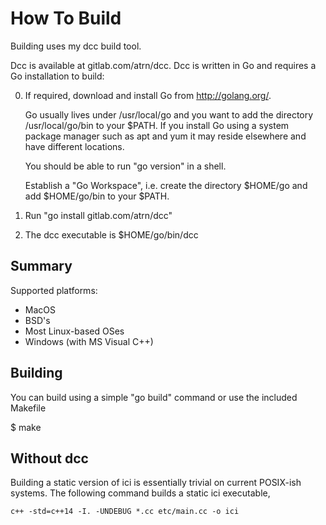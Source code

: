 # How To Build

Building uses my dcc build tool.

Dcc is available at gitlab.com/atrn/dcc. Dcc is written in Go
and requires a Go installation to build:

0.  If required, download and install Go from http://golang.org/.

    Go usually lives under /usr/local/go and you want to add the
    directory /usr/local/go/bin to your $PATH. If you install Go using
    a system package manager such as apt and yum it may reside
    elsewhere and have different locations.

    You should be able to run "go version" in a shell.

    Establish a "Go Workspace", i.e. create the directory $HOME/go and
    add $HOME/go/bin to your $PATH.

1.  Run "go install gitlab.com/atrn/dcc"

2.  The dcc executable is $HOME/go/bin/dcc

## Summary

Supported platforms:

- MacOS
- BSD's
- Most Linux-based OSes
- Windows (with MS Visual C++)

## Building

You can build using a simple "go build" command or use the
included Makefile 

$ make

## Without dcc

Building a static version of ici is essentially trivial on current
POSIX-ish systems. The following command builds a static ici
executable,

    c++ -std=c++14 -I. -UNDEBUG *.cc etc/main.cc -o ici
